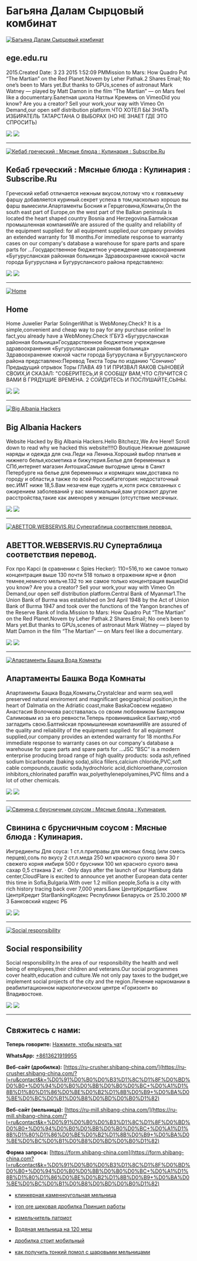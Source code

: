 # Багьяна Далам Сырцовый комбинат

<a href="https://swt.shibang-china.com/?l=ru&img&k=%D0%91%D0%B0%D0%B3%D1%8C%D1%8F%D0%BD%D0%B0+%D0%94%D0%B0%D0%BB%D0%B0%D0%BC+%D0%A1%D1%8B%D1%80%D1%86%D0%BE%D0%B2%D1%8B%D0%B9+%D0%BA%D0%BE%D0%BC%D0%B1%D0%B8%D0%BD%D0%B0%D1%82" target="_blank">![Багьяна Далам Сырцовый комбинат](http://static.shibang-china.com/all-800x300/82.jpg)</a>

## ege.edu.ru
2015.Created Date: 3 23 2015 1:52:09 PMMission to Mars: How Quadro Put “The Martian” on the Red Planet.Novem by Leher Pathak.2 Shares Email; No one’s been to Mars yet.But thanks to GPUs,scenes of astronaut Mark Watney — played by Matt Damon in the film “The Martian” — on Mars feel like a documentary.Балетная школа Натльи Кремень on VimeoDid you know? Are you a creator? Sell your work,your way with Vimeo On Demand,our open self distribution platform.ЧТО ХОТЕЛ БЫ ЗНАТЬ ИЗБИРАТЕЛЬ ТАТАРСТАНА О ВЫБОРАХ (НО НЕ ЗНАЕТ ГДЕ ЭТО СПРОСИТЬ)


<a href="https://whatsapp.shibangsoft.com/WhatsApp.php" target="_blank" title="WhatsApp">![](http://static.shibang-china.com/icon/whatsapp.png)</a> <a href="https://swt.shibang-china.com/?l=ru&icon&k=%D0%91%D0%B0%D0%B3%D1%8C%D1%8F%D0%BD%D0%B0+%D0%94%D0%B0%D0%BB%D0%B0%D0%BC+%D0%A1%D1%8B%D1%80%D1%86%D0%BE%D0%B2%D1%8B%D0%B9+%D0%BA%D0%BE%D0%BC%D0%B1%D0%B8%D0%BD%D0%B0%D1%82" target="_blank">![](http://static.shibang-china.com/icon/chat-ru.png)</a>

---

<a href="https://swt.shibang-china.com/?l=ru&img&k=%D0%91%D0%B0%D0%B3%D1%8C%D1%8F%D0%BD%D0%B0+%D0%94%D0%B0%D0%BB%D0%B0%D0%BC+%D0%A1%D1%8B%D1%80%D1%86%D0%BE%D0%B2%D1%8B%D0%B9+%D0%BA%D0%BE%D0%BC%D0%B1%D0%B8%D0%BD%D0%B0%D1%82" target="_blank">![Кебаб греческий : Мясные блюда : Кулинария : Subscribe.Ru](http://static.shibang-china.com/all-800x300/474.jpg)</a>

## Кебаб греческий : Мясные блюда : Кулинария : Subscribe.Ru
Греческий кебаб отличается нежным вкусом,потому что к говяжьему фаршу добавляется куриный.cекрет успеха в том,насколько хорошо вы фарш вымесили.Aпартаменты Босния и Герцеговина,Комнаты,On the south east part of Europe,on the west part of the Balkan peninsula is located the heart shaped country Bosnia and Herzegovina.Балтийская промышленная компанияWe are assured of the quality and reliability of the equipment supplied: for all equipment supplied,our company provides an extended warranty for 18 months.For immediate response to warranty cases on our company's database a warehouse for spare parts and spare parts for …Государственное бюджетное учреждение здравоохранения &#171;Бугурусланская районная больница&#187; Здравоохранение южной части города Бугуруслана и Бугурусланского района представлено:


<a href="https://whatsapp.shibangsoft.com/WhatsApp.php" target="_blank" title="WhatsApp">![](http://static.shibang-china.com/icon/whatsapp.png)</a> <a href="https://swt.shibang-china.com/?l=ru&icon&k=%D0%91%D0%B0%D0%B3%D1%8C%D1%8F%D0%BD%D0%B0+%D0%94%D0%B0%D0%BB%D0%B0%D0%BC+%D0%A1%D1%8B%D1%80%D1%86%D0%BE%D0%B2%D1%8B%D0%B9+%D0%BA%D0%BE%D0%BC%D0%B1%D0%B8%D0%BD%D0%B0%D1%82" target="_blank">![](http://static.shibang-china.com/icon/chat-ru.png)</a>

---

<a href="https://swt.shibang-china.com/?l=ru&img&k=%D0%91%D0%B0%D0%B3%D1%8C%D1%8F%D0%BD%D0%B0+%D0%94%D0%B0%D0%BB%D0%B0%D0%BC+%D0%A1%D1%8B%D1%80%D1%86%D0%BE%D0%B2%D1%8B%D0%B9+%D0%BA%D0%BE%D0%BC%D0%B1%D0%B8%D0%BD%D0%B0%D1%82" target="_blank">![Home](http://static.shibang-china.com/all-800x300/1445.jpg)</a>

## Home
Home Juwelier Parlar SolingenWhat is WebMoney.Check? It is a simple,convenient and cheap way to pay for any purchase online! In fact,you already have a WebMoney.Check !ГБУЗ &#171;Бугурусланская районная больница&#187;Государственное бюджетное учреждение здравоохранения &#171;Бугурусланская районная больница&#187; Здравоохранение южной части города Бугуруслана и Бугурусланского района представлено:Перевод Текста Торы по изданию &quot;Сончино&quot; Предыдущий отрывок Торы ГЛАВА 49 1 И ПРИЗВАЛ ЯАКОВ СЫНОВЕЙ СВОИХ,И СКАЗАЛ: &quot;СОБЕРИТЕСЬ,И Я СООБЩУ ВАМ,ЧТО СЛУЧИТСЯ С ВАМИ В ГРЯДУЩИЕ ВРЕМЕНА. 2 СОЙДИТЕСЬ И ПОСЛУШАЙТЕ,СЫНЫ.


<a href="https://whatsapp.shibangsoft.com/WhatsApp.php" target="_blank" title="WhatsApp">![](http://static.shibang-china.com/icon/whatsapp.png)</a> <a href="https://swt.shibang-china.com/?l=ru&icon&k=%D0%91%D0%B0%D0%B3%D1%8C%D1%8F%D0%BD%D0%B0+%D0%94%D0%B0%D0%BB%D0%B0%D0%BC+%D0%A1%D1%8B%D1%80%D1%86%D0%BE%D0%B2%D1%8B%D0%B9+%D0%BA%D0%BE%D0%BC%D0%B1%D0%B8%D0%BD%D0%B0%D1%82" target="_blank">![](http://static.shibang-china.com/icon/chat-ru.png)</a>

---

<a href="https://swt.shibang-china.com/?l=ru&img&k=%D0%91%D0%B0%D0%B3%D1%8C%D1%8F%D0%BD%D0%B0+%D0%94%D0%B0%D0%BB%D0%B0%D0%BC+%D0%A1%D1%8B%D1%80%D1%86%D0%BE%D0%B2%D1%8B%D0%B9+%D0%BA%D0%BE%D0%BC%D0%B1%D0%B8%D0%BD%D0%B0%D1%82" target="_blank">![Big Albania Hackers](http://static.shibang-china.com/all-800x300/654.jpg)</a>

## Big Albania Hackers
Website Hacked by Big Albania Hackers.Hello Bitchezz,We Are Here!! Scroll down to read why we hacked this website!!!!O Boutique.Нежные домашние наряды и одежда для сна.Леди на Ленина.Хороший выбор платьев и нижнего белья,косметика и бижутерия.Белье для беременных в СПб,интернет магазин АнтошкаСамые выгодные цены в Санкт Петербурге на белье для беременных и кормящих мам,доставка по городу и области,а также по всей РоссииКатегория: недостаточный вес.ИМТ ниже 18,5.Вам незачем еще худеть и,хотя риск связанных с ожирением заболеваний у вас минимальный,вам угрожают другие расстройства,такие как аменорея у женщин (отсутствие месячных.


<a href="https://whatsapp.shibangsoft.com/WhatsApp.php" target="_blank" title="WhatsApp">![](http://static.shibang-china.com/icon/whatsapp.png)</a> <a href="https://swt.shibang-china.com/?l=ru&icon&k=%D0%91%D0%B0%D0%B3%D1%8C%D1%8F%D0%BD%D0%B0+%D0%94%D0%B0%D0%BB%D0%B0%D0%BC+%D0%A1%D1%8B%D1%80%D1%86%D0%BE%D0%B2%D1%8B%D0%B9+%D0%BA%D0%BE%D0%BC%D0%B1%D0%B8%D0%BD%D0%B0%D1%82" target="_blank">![](http://static.shibang-china.com/icon/chat-ru.png)</a>

---

<a href="https://swt.shibang-china.com/?l=ru&img&k=%D0%91%D0%B0%D0%B3%D1%8C%D1%8F%D0%BD%D0%B0+%D0%94%D0%B0%D0%BB%D0%B0%D0%BC+%D0%A1%D1%8B%D1%80%D1%86%D0%BE%D0%B2%D1%8B%D0%B9+%D0%BA%D0%BE%D0%BC%D0%B1%D0%B8%D0%BD%D0%B0%D1%82" target="_blank">![ABETTOR.WEBSERVIS.RU Супертаблица соответствия перевод.](http://static.shibang-china.com/all-800x300/384.jpg)</a>

## ABETTOR.WEBSERVIS.RU Супертаблица соответствия перевод.
Fox про Kapci (в сравнении с Spies Hecker): 110=516,то же самое только концентрация выше 130 почти 518 только в отражении ярче и флоп темнее,немного мельче.132 то же самое только концентрация вышеDid you know? Are you a creator? Sell your work,your way with Vimeo On Demand,our open self distribution platform.Central Bank of Myanmar1.The Union Bank of Burma was established on 3rd April 1948 by the Act of Union Bank of Burma 1947 and took over the functions of the Yangon branches of the Reserve Bank of India.Mission to Mars: How Quadro Put “The Martian” on the Red Planet.Novem by Leher Pathak.2 Shares Email; No one’s been to Mars yet.But thanks to GPUs,scenes of astronaut Mark Watney — played by Matt Damon in the film “The Martian” — on Mars feel like a documentary.


<a href="https://whatsapp.shibangsoft.com/WhatsApp.php" target="_blank" title="WhatsApp">![](http://static.shibang-china.com/icon/whatsapp.png)</a> <a href="https://swt.shibang-china.com/?l=ru&icon&k=%D0%91%D0%B0%D0%B3%D1%8C%D1%8F%D0%BD%D0%B0+%D0%94%D0%B0%D0%BB%D0%B0%D0%BC+%D0%A1%D1%8B%D1%80%D1%86%D0%BE%D0%B2%D1%8B%D0%B9+%D0%BA%D0%BE%D0%BC%D0%B1%D0%B8%D0%BD%D0%B0%D1%82" target="_blank">![](http://static.shibang-china.com/icon/chat-ru.png)</a>

---

<a href="https://swt.shibang-china.com/?l=ru&img&k=%D0%91%D0%B0%D0%B3%D1%8C%D1%8F%D0%BD%D0%B0+%D0%94%D0%B0%D0%BB%D0%B0%D0%BC+%D0%A1%D1%8B%D1%80%D1%86%D0%BE%D0%B2%D1%8B%D0%B9+%D0%BA%D0%BE%D0%BC%D0%B1%D0%B8%D0%BD%D0%B0%D1%82" target="_blank">![Aпартаменты Башка Вода Комнаты](http://static.shibang-china.com/all-800x300/218.jpg)</a>

## Aпартаменты Башка Вода Комнаты
Aпартаменты Башка Вода,Комнаты,Crystalclear and warm sea,well preserved natural enviroment and magnificant geographical position,in the heart of Dalmatia on the Adriatic coast,make BaskaСовсем недавно Анастасия Волочкова расставалась со своим любовником Бахтияром Салимовым из за его ревности.Теперь провинившийся Бахтияр,чтоб загладить свою.Балтийская промышленная компанияWe are assured of the quality and reliability of the equipment supplied: for all equipment supplied,our company provides an extended warranty for 18 months.For immediate response to warranty cases on our company's database a warehouse for spare parts and spare parts for …JSC “BSC” is a modern enterprise producing broad range of high quality products: soda ash,refined sodium bicarbonate (baking soda),silica fillers,calcium chloride,PVC,soft cable compounds,caustic soda,hydrochloric acid,dichloroethane,corrosion inhibitors,chlorinated paraffin wax,polyethylenepolyamines,PVC films and a lot of other chemicals.


<a href="https://whatsapp.shibangsoft.com/WhatsApp.php" target="_blank" title="WhatsApp">![](http://static.shibang-china.com/icon/whatsapp.png)</a> <a href="https://swt.shibang-china.com/?l=ru&icon&k=%D0%91%D0%B0%D0%B3%D1%8C%D1%8F%D0%BD%D0%B0+%D0%94%D0%B0%D0%BB%D0%B0%D0%BC+%D0%A1%D1%8B%D1%80%D1%86%D0%BE%D0%B2%D1%8B%D0%B9+%D0%BA%D0%BE%D0%BC%D0%B1%D0%B8%D0%BD%D0%B0%D1%82" target="_blank">![](http://static.shibang-china.com/icon/chat-ru.png)</a>

---

<a href="https://swt.shibang-china.com/?l=ru&img&k=%D0%91%D0%B0%D0%B3%D1%8C%D1%8F%D0%BD%D0%B0+%D0%94%D0%B0%D0%BB%D0%B0%D0%BC+%D0%A1%D1%8B%D1%80%D1%86%D0%BE%D0%B2%D1%8B%D0%B9+%D0%BA%D0%BE%D0%BC%D0%B1%D0%B8%D0%BD%D0%B0%D1%82" target="_blank">![Свинина с брусничным соусом : Мясные блюда : Кулинария.](http://static.shibang-china.com/all-800x300/616.jpg)</a>

## Свинина с брусничным соусом : Мясные блюда : Кулинария.
Ингредиенты Для соуса: 1 ст.л.приправы для мясных блюд (или смесь перцев),соль по вкусу 2 ст.л.меда 250 мл красного сухого вина 30 г свежего корня имбиря 500 г брусники 100 мл красного сухого вина сахар 0,5 стакана 2 кг.&nbsp;&#0183;&#32;Only days after the launch of our Hamburg data center,CloudFlare is excited to announce yet another European data center this time in Sofia,Bulgaria.With over 1.2 million people,Sofia is a city with rich history tracing back over 7,000 years.Банк ЦентрКредитБанк ЦентрКредит StarBankingКодекс Республики Беларусь от 25.10.2000 № З Банковский кодекс РБ


<a href="https://whatsapp.shibangsoft.com/WhatsApp.php" target="_blank" title="WhatsApp">![](http://static.shibang-china.com/icon/whatsapp.png)</a> <a href="https://swt.shibang-china.com/?l=ru&icon&k=%D0%91%D0%B0%D0%B3%D1%8C%D1%8F%D0%BD%D0%B0+%D0%94%D0%B0%D0%BB%D0%B0%D0%BC+%D0%A1%D1%8B%D1%80%D1%86%D0%BE%D0%B2%D1%8B%D0%B9+%D0%BA%D0%BE%D0%BC%D0%B1%D0%B8%D0%BD%D0%B0%D1%82" target="_blank">![](http://static.shibang-china.com/icon/chat-ru.png)</a>

---

<a href="https://swt.shibang-china.com/?l=ru&img&k=%D0%91%D0%B0%D0%B3%D1%8C%D1%8F%D0%BD%D0%B0+%D0%94%D0%B0%D0%BB%D0%B0%D0%BC+%D0%A1%D1%8B%D1%80%D1%86%D0%BE%D0%B2%D1%8B%D0%B9+%D0%BA%D0%BE%D0%BC%D0%B1%D0%B8%D0%BD%D0%B0%D1%82" target="_blank">![Social responsibility](http://static.shibang-china.com/all-800x300/296.jpg)</a>

## Social responsibility
Social responsibility.In the area of our responsibility the health and well being of employees,their children and veterans.Our social programmes cover health,education and culture.We not only pay taxes to the budget,we implement social projects of the city and the region.Лечение наркомании в реабилитационном наркологическом центре &#171;Горизонт&#187; во Владивостоке.

<a href="https://whatsapp.shibangsoft.com/WhatsApp.php" target="_blank" title="WhatsApp">![](http://static.shibang-china.com/icon/whatsapp.png)</a> <a href="https://swt.shibang-china.com/?l=ru&icon&k=%D0%91%D0%B0%D0%B3%D1%8C%D1%8F%D0%BD%D0%B0+%D0%94%D0%B0%D0%BB%D0%B0%D0%BC+%D0%A1%D1%8B%D1%80%D1%86%D0%BE%D0%B2%D1%8B%D0%B9+%D0%BA%D0%BE%D0%BC%D0%B1%D0%B8%D0%BD%D0%B0%D1%82" target="_blank">![](http://static.shibang-china.com/icon/chat-ru.png)</a>

---
## Свяжитесь с нами:

**Теперь говорите:** [Нажмите, чтобы начать чат](https://swt.shibang-china.com?l=ru&contact&k=%D0%91%D0%B0%D0%B3%D1%8C%D1%8F%D0%BD%D0%B0+%D0%94%D0%B0%D0%BB%D0%B0%D0%BC+%D0%A1%D1%8B%D1%80%D1%86%D0%BE%D0%B2%D1%8B%D0%B9+%D0%BA%D0%BE%D0%BC%D0%B1%D0%B8%D0%BD%D0%B0%D1%82)

**WhatsApp:**  [+8613621919955](https://whatsapp.shibangsoft.com/WhatsApp.php)

**Веб-сайт (дробилка):** [https://ru-crusher.shibang-china.com/](https://ru-crusher.shibang-china.com/?l=ru&contact&k=%D0%91%D0%B0%D0%B3%D1%8C%D1%8F%D0%BD%D0%B0+%D0%94%D0%B0%D0%BB%D0%B0%D0%BC+%D0%A1%D1%8B%D1%80%D1%86%D0%BE%D0%B2%D1%8B%D0%B9+%D0%BA%D0%BE%D0%BC%D0%B1%D0%B8%D0%BD%D0%B0%D1%82)

**Веб-сайт (мельница):** [https://ru-mill.shibang-china.com/](https://ru-mill.shibang-china.com/?l=ru&contact&k=%D0%91%D0%B0%D0%B3%D1%8C%D1%8F%D0%BD%D0%B0+%D0%94%D0%B0%D0%BB%D0%B0%D0%BC+%D0%A1%D1%8B%D1%80%D1%86%D0%BE%D0%B2%D1%8B%D0%B9+%D0%BA%D0%BE%D0%BC%D0%B1%D0%B8%D0%BD%D0%B0%D1%82)

**Форма запроса:** [https://form.shibang-china.com](https://form.shibang-china.com?l=ru&contact&k=%D0%91%D0%B0%D0%B3%D1%8C%D1%8F%D0%BD%D0%B0+%D0%94%D0%B0%D0%BB%D0%B0%D0%BC+%D0%A1%D1%8B%D1%80%D1%86%D0%BE%D0%B2%D1%8B%D0%B9+%D0%BA%D0%BE%D0%BC%D0%B1%D0%B8%D0%BD%D0%B0%D1%82)

* [клинкерная каменноугольная мельница](../116/%D0%BA%D0%BB%D0%B8%D0%BD%D0%BA%D0%B5%D1%80%D0%BD%D0%B0%D1%8F%20%D0%BA%D0%B0%D0%BC%D0%B5%D0%BD%D0%BD%D0%BE%D1%83%D0%B3%D0%BE%D0%BB%D1%8C%D0%BD%D0%B0%D1%8F%20%D0%BC%D0%B5%D0%BB%D1%8C%D0%BD%D0%B8%D1%86%D0%B0.md)

* [iron ore щековая дробилка Принцип работы](../111/iron%20ore%20%D1%89%D0%B5%D0%BA%D0%BE%D0%B2%D0%B0%D1%8F%20%D0%B4%D1%80%D0%BE%D0%B1%D0%B8%D0%BB%D0%BA%D0%B0%20%D0%9F%D1%80%D0%B8%D0%BD%D1%86%D0%B8%D0%BF%20%D1%80%D0%B0%D0%B1%D0%BE%D1%82%D1%8B.md)

* [измельчитель патриот](../107/%D0%B8%D0%B7%D0%BC%D0%B5%D0%BB%D1%8C%D1%87%D0%B8%D1%82%D0%B5%D0%BB%D1%8C%20%D0%BF%D0%B0%D1%82%D1%80%D0%B8%D0%BE%D1%82.md)

* [Водяная мельница на 120 меш](../117/%D0%92%D0%BE%D0%B4%D1%8F%D0%BD%D0%B0%D1%8F%20%D0%BC%D0%B5%D0%BB%D1%8C%D0%BD%D0%B8%D1%86%D0%B0%20%D0%BD%D0%B0%20120%20%D0%BC%D0%B5%D1%88.md)

* [дробилка стоит мобильный](../117/%D0%B4%D1%80%D0%BE%D0%B1%D0%B8%D0%BB%D0%BA%D0%B0%20%D1%81%D1%82%D0%BE%D0%B8%D1%82%20%D0%BC%D0%BE%D0%B1%D0%B8%D0%BB%D1%8C%D0%BD%D1%8B%D0%B9.md)

* [как получить тонкий помол с шаровыми мельницами](../113/%D0%BA%D0%B0%D0%BA%20%D0%BF%D0%BE%D0%BB%D1%83%D1%87%D0%B8%D1%82%D1%8C%20%D1%82%D0%BE%D0%BD%D0%BA%D0%B8%D0%B9%20%D0%BF%D0%BE%D0%BC%D0%BE%D0%BB%20%D1%81%20%D1%88%D0%B0%D1%80%D0%BE%D0%B2%D1%8B%D0%BC%D0%B8%20%D0%BC%D0%B5%D0%BB%D1%8C%D0%BD%D0%B8%D1%86%D0%B0%D0%BC%D0%B8.md)